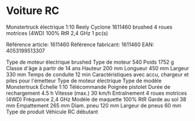 
Voiture RC
==========

Monstertruck électrique 1:10 Reely Cyclone 1611460 brushed 4 roues motrices (4WD) 100% RtR 2,4 GHz 1 pc(s)

Référence article: 1611460
Référence fabricant: 1611460
EAN: 4053199513307

Type de moteur électrique	brushed
Type de moteur	540
Poids	1752 g
Classe d'âge	à partir de 14 ans
Hauteur	200 mm
Longueur	450 mm
Largeur	330 mm
Temps de conduite	12 min
Caractéristiques	avec accu, chargeur et piles pour l'émetteur
Type de moteur	électrique
Type de modèle	Monstertruck
Échelle	1:10
Télécommande	Poignée pistolet
Durée de rechargement	4.5 h
Vitesse (max.)	30 km/h
Entraînement	4 roues motrices (4WD)
Fréquence	2,4 GHz
Modèle de maquette	100% RtR
Garde au sol	38 mm
Empattement	265 mm
Diam. pneu	120 mm
Largeur de pneus	60 mm
Type de produit	Véhicule RC débutant

